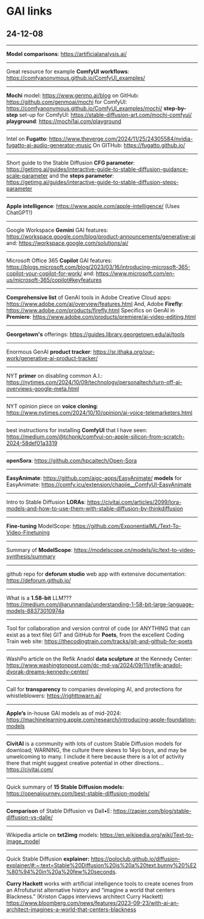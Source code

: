 # GAI links

## 24-12-08
---
**Model comparisons**: https://artificialanalysis.ai/

---
Great resource for example **ComfyUI workflows**: https://comfyanonymous.github.io/ComfyUI_examples/

---
**Mochi** model: https://www.genmo.ai/blog
on GitHub: https://github.com/genmoai/mochi
for ComfyUI: https://comfyanonymous.github.io/ComfyUI_examples/mochi/
**step-by-step** set-up for ComfyUI: https://stable-diffusion-art.com/mochi-comfyui/
**playground**: https://mochi1ai.com/playground

---
Intel on **Fugatto**: https://www.theverge.com/2024/11/25/24305584/nvidia-fugatto-ai-audio-generator-music
On GITHub: https://fugatto.github.io/

---
Short guide to the Stable Diffusion **CFG parameter**: https://getimg.ai/guides/interactive-guide-to-stable-diffusion-guidance-scale-parameter
and the **steps parameter**: https://getimg.ai/guides/interactive-guide-to-stable-diffusion-steps-parameter

---
**Apple intelligence**: https://www.apple.com/apple-intelligence/
(Uses ChatGPT!)

---
Google Workspace **Gemini** GAI features: https://workspace.google.com/blog/product-announcements/generative-ai
and: https://workspace.google.com/solutions/ai/

---
Microsoft Office 365 **Copilot** GAI features: https://blogs.microsoft.com/blog/2023/03/16/introducing-microsoft-365-copilot-your-copilot-for-work/
and: https://www.microsoft.com/en-us/microsoft-365/copilot#keyfeatures

---
**Comprehensive list** of GenAI tools in Adobe Creative Cloud apps: https://www.adobe.com/ai/overview/features.html
And, Adobe **Firefly**: https://www.adobe.com/products/firefly.html
Specifics on GenAI in **Premiere**: https://www.adobe.com/products/premiere/ai-video-editing.html

---
**Georgetown's** offerings: https://guides.library.georgetown.edu/ai/tools

---
Enormous GenAI **product tracker**: https://sr.ithaka.org/our-work/generative-ai-product-tracker/

---
NYT **primer** on disabling common A.I.: https://nytimes.com/2024/10/09/technology/personaltech/turn-off-ai-overviews-google-meta.html

---
NYT opinion piece on **voice cloning**: https://www.nytimes.com/2024/10/10/opinion/ai-voice-telemarketers.html

---
best instructions for installing **ComfyUI** that I have seen: https://medium.com/@tchpnk/comfyui-on-apple-silicon-from-scratch-2024-58def01a3319

---
**openSora**: https://github.com/hpcaitech/Open-Sora

---
**EasyAnimate**: https://github.com/aigc-apps/EasyAnimate/
**models** for EasyAnimate: https://comfy.icu/extension/chaojie__ComfyUI-EasyAnimate

---
Intro to Stable Diffusion **LORAs**: https://civitai.com/articles/2099/lora-models-and-how-to-use-them-with-stable-diffusion-by-thinkdiffusion

---
**Fine-tuning** ModelScope: https://github.com/ExponentialML/Text-To-Video-Finetuning

---
Summary of **ModelScope**: https://modelscope.cn/models/iic/text-to-video-synthesis/summary

---
github repo for **deforum studio** web app with extensive documentation: https://deforum.github.io/

---
What is a **1.58-bit** LLM??? https://medium.com/@arunnanda/understanding-1-58-bit-large-language-models-88373010974a

---
Tool for collaboration and version control of code (or ANYTHING that can exist as a text file) GIT and GitHub for **Poets**, from the excellent Coding Train web site: https://thecodingtrain.com/tracks/git-and-github-for-poets

---
WashPo article on the Refik Anadol **data sculpture** at the Kennedy Center: https://www.washingtonpost.com/dc-md-va/2024/09/11/refik-anadol-dvorak-dreams-kennedy-center/

---
Call for **transparency** to companies developing AI, and protections for whistleblowers: https://righttowarn.ai/

---
**Apple’s** in-house GAI models as of mid-2024: https://machinelearning.apple.com/research/introducing-apple-foundation-models

---
**CivitAI** is a community with lots of custom Stable Diffusion models for download; WARNING, the culture there skews to 14yo boys, and may be unwelcoming to many. I include it here because there is a lot of activity there that might suggest creative potential in other directions… https://civitai.com/

---
Quick summary of **15 Stable Diffusion models:** https://openaijourney.com/best-stable-diffusion-models/

---
**Comparison** of Stable Diffusion vs Dall•E: https://zapier.com/blog/stable-diffusion-vs-dalle/

---
Wikipedia article on **txt2img** models: https://en.wikipedia.org/wiki/Text-to-image_model

---
Quick Stable Diffusion **explainer:** https://poloclub.github.io/diffusion-explainer/#:~:text=Stable%20Diffusion%20is%20a%20text,bunny%20%E2%80%94%20in%20a%20few%20seconds.

**Curry Hackett** works with artificial intelligence tools to create scenes from an Afrofuturist alternative history and “imagine a world that centers Blackness.” (Kriston Capps interviews architect Curry Hackett) https://www.bloomberg.com/news/features/2023-09-23/with-ai-an-architect-imagines-a-world-that-centers-blackness
